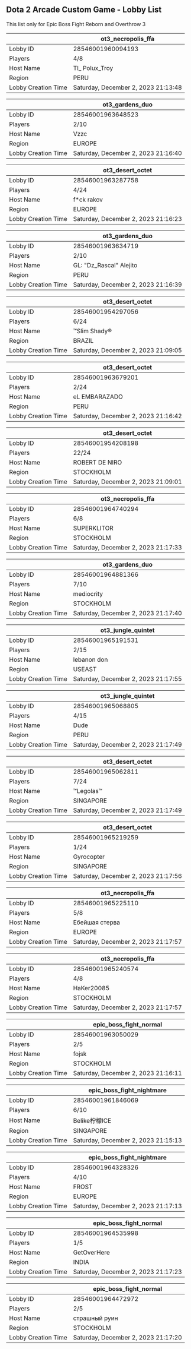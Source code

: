 ## Dota 2 Arcade Custom Game - Lobby List

This list only for Epic Boss Fight Reborn and Overthrow 3

|  | ot3_necropolis_ffa |
| ------ | ------ |
| Lobby ID | 28546001960094193 |
| Players | 4/8 |
| Host Name | TI_ Polux_Troy |
| Region | PERU |
| Lobby Creation Time | Saturday, December 2, 2023 21:13:48 |


|  | ot3_gardens_duo |
| ------ | ------ |
| Lobby ID | 28546001963648523 |
| Players | 2/10 |
| Host Name | Vzzc |
| Region | EUROPE |
| Lobby Creation Time | Saturday, December 2, 2023 21:16:40 |


|  | ot3_desert_octet |
| ------ | ------ |
| Lobby ID | 28546001963287758 |
| Players | 4/24 |
| Host Name | f*ck rakov |
| Region | EUROPE |
| Lobby Creation Time | Saturday, December 2, 2023 21:16:23 |


|  | ot3_gardens_duo |
| ------ | ------ |
| Lobby ID | 28546001963634719 |
| Players | 2/10 |
| Host Name | GL: "Dz_Rascal" Alejito |
| Region | PERU |
| Lobby Creation Time | Saturday, December 2, 2023 21:16:39 |


|  | ot3_desert_octet |
| ------ | ------ |
| Lobby ID | 28546001954297056 |
| Players | 6/24 |
| Host Name | ™Slim Shady® |
| Region | BRAZIL |
| Lobby Creation Time | Saturday, December 2, 2023 21:09:05 |


|  | ot3_desert_octet |
| ------ | ------ |
| Lobby ID | 28546001963679201 |
| Players | 2/24 |
| Host Name | eL EMBARAZADO |
| Region | PERU |
| Lobby Creation Time | Saturday, December 2, 2023 21:16:42 |


|  | ot3_desert_octet |
| ------ | ------ |
| Lobby ID | 28546001954208198 |
| Players | 22/24 |
| Host Name | ROBERT DE NIRO |
| Region | STOCKHOLM |
| Lobby Creation Time | Saturday, December 2, 2023 21:09:01 |


|  | ot3_necropolis_ffa |
| ------ | ------ |
| Lobby ID | 28546001964740294 |
| Players | 6/8 |
| Host Name | SUPERKLITOR |
| Region | STOCKHOLM |
| Lobby Creation Time | Saturday, December 2, 2023 21:17:33 |


|  | ot3_gardens_duo |
| ------ | ------ |
| Lobby ID | 28546001964881366 |
| Players | 7/10 |
| Host Name | mediocrity |
| Region | STOCKHOLM |
| Lobby Creation Time | Saturday, December 2, 2023 21:17:40 |


|  | ot3_jungle_quintet |
| ------ | ------ |
| Lobby ID | 28546001965191531 |
| Players | 2/15 |
| Host Name | lebanon don |
| Region | USEAST |
| Lobby Creation Time | Saturday, December 2, 2023 21:17:55 |


|  | ot3_jungle_quintet |
| ------ | ------ |
| Lobby ID | 28546001965068805 |
| Players | 4/15 |
| Host Name | Dude |
| Region | PERU |
| Lobby Creation Time | Saturday, December 2, 2023 21:17:49 |


|  | ot3_desert_octet |
| ------ | ------ |
| Lobby ID | 28546001965062811 |
| Players | 7/24 |
| Host Name | ™Legolas™ |
| Region | SINGAPORE |
| Lobby Creation Time | Saturday, December 2, 2023 21:17:49 |


|  | ot3_desert_octet |
| ------ | ------ |
| Lobby ID | 28546001965219259 |
| Players | 1/24 |
| Host Name | Gyrocopter |
| Region | SINGAPORE |
| Lobby Creation Time | Saturday, December 2, 2023 21:17:56 |


|  | ot3_necropolis_ffa |
| ------ | ------ |
| Lobby ID | 28546001965225110 |
| Players | 5/8 |
| Host Name | Ебейшая стерва |
| Region | EUROPE |
| Lobby Creation Time | Saturday, December 2, 2023 21:17:57 |


|  | ot3_necropolis_ffa |
| ------ | ------ |
| Lobby ID | 28546001965240574 |
| Players | 4/8 |
| Host Name | HaKer20085 |
| Region | STOCKHOLM |
| Lobby Creation Time | Saturday, December 2, 2023 21:17:57 |


|  | epic_boss_fight_normal |
| ------ | ------ |
| Lobby ID | 28546001963050029 |
| Players | 2/5 |
| Host Name | fojsk |
| Region | STOCKHOLM |
| Lobby Creation Time | Saturday, December 2, 2023 21:16:11 |


|  | epic_boss_fight_nightmare |
| ------ | ------ |
| Lobby ID | 28546001961846069 |
| Players | 6/10 |
| Host Name | Belike柠檬ICE |
| Region | SINGAPORE |
| Lobby Creation Time | Saturday, December 2, 2023 21:15:13 |


|  | epic_boss_fight_nightmare |
| ------ | ------ |
| Lobby ID | 28546001964328326 |
| Players | 4/10 |
| Host Name | FROST |
| Region | EUROPE |
| Lobby Creation Time | Saturday, December 2, 2023 21:17:13 |


|  | epic_boss_fight_normal |
| ------ | ------ |
| Lobby ID | 28546001964535998 |
| Players | 1/5 |
| Host Name | GetOverHere |
| Region | INDIA |
| Lobby Creation Time | Saturday, December 2, 2023 21:17:23 |


|  | epic_boss_fight_normal |
| ------ | ------ |
| Lobby ID | 28546001964472972 |
| Players | 2/5 |
| Host Name | страшный руин |
| Region | STOCKHOLM |
| Lobby Creation Time | Saturday, December 2, 2023 21:17:20 |


